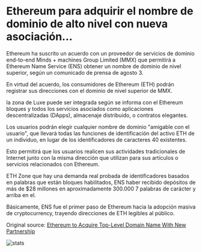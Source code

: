 # Ethereum para adquirir el nombre de dominio de alto nivel con nueva asociación...

Ethereum ha suscrito un acuerdo con un proveedor de servicios de dominio end-to-end Minds + machines Group Limited (MMX) que permitirá a Ethereum Name Service (ENS) obtener un nombre de dominio de nivel superior, según un comunicado de prensa de agosto 3.

En virtud del acuerdo, los consumidores de Ethereum (ETH) podrán registrar sus direcciones con el dominio de nivel superior de MMX.

la zona de Luxe puede ser integrada según se informa con el Ethereum bloques y todos los servicios asociados como aplicaciones descentralizadas (DApps), almacenaje distribuido, o contratos elegantes.

Los usuarios podrán elegir cualquier nombre de dominio "amigable con el usuario", que llevará todas las funciones de identificación del activo ETH de un individuo, en lugar de los identificadores de caracteres 40 existentes.

Esto permitirá que los usuarios realicen sus actividades tradicionales de Internet junto con la misma dirección que utilizan para sus artículos o servicios relacionados con Ethereum.

ETH Zone que hay una demanda real probada de identificadores basados en palabras que están bloques habilitados, ENS haber recibido depósitos de más de $28 millones en aproximadamente 300.000 7 palabras de carácter y arriba en el.

Básicamente, ENS fue el primer paso de Ethereum hacia la adopción masiva de cryptocurrency, trayendo direcciones de ETH legibles al público.

Original source: [Ethereum to Acquire Top-Level Domain Name With New Partnership](https://cointelegraph.com/news/ethereum-to-acquire-top-level-domain-name-with-new-partnership)

![stats](https://c.statcounter.com/11760860/0/a89fa40b/1/ "stats")